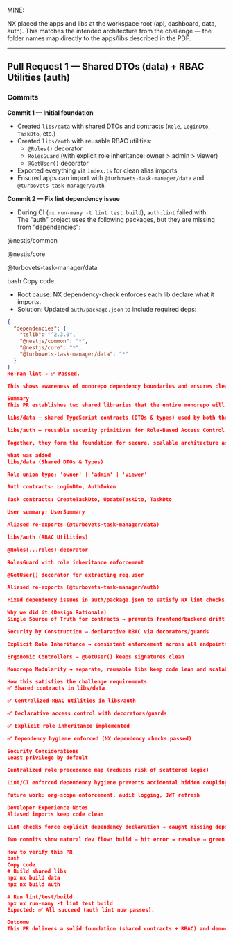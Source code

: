 MINE: 

NX placed the apps and libs at the workspace root (api, dashboard, data, auth). This matches the intended architecture from the challenge — the folder names map directly to the apps/libs described in the PDF.


---------------------------------------------------------------------------------------------------------------------------------------------------------------------------------------------------------------------------------------------------------------------------------------------------------------------------

## Pull Request 1 — Shared DTOs (data) + RBAC Utilities (auth)

### Commits

**Commit 1 — Initial foundation**  
- Created `libs/data` with shared DTOs and contracts (`Role`, `LoginDto`, `TaskDto`, etc.)  
- Created `libs/auth` with reusable RBAC utilities:  
  - `@Roles()` decorator  
  - `RolesGuard` (with explicit role inheritance: owner > admin > viewer)  
  - `@GetUser()` decorator  
- Exported everything via `index.ts` for clean alias imports  
- Ensured apps can import with `@turbovets-task-manager/data` and `@turbovets-task-manager/auth`

**Commit 2 — Fix lint dependency issue**  
- During CI (`nx run-many -t lint test build`), `auth:lint` failed with:  
The "auth" project uses the following packages, but they are missing from "dependencies":

@nestjs/common

@nestjs/core

@turbovets-task-manager/data

bash
Copy code
- Root cause: NX dependency-check enforces each lib declare what it imports.  
- Solution: Updated `auth/package.json` to include required deps:  
```json
{
  "dependencies": {
    "tslib": "^2.3.0",
    "@nestjs/common": "*",
    "@nestjs/core": "*",
    "@turbovets-task-manager/data": "*"
  }
}
Re-ran lint → ✅ Passed.

This shows awareness of monorepo dependency boundaries and ensures clean CI/CD pipelines.

Summary
This PR establishes two shared libraries that the entire monorepo will depend on:

libs/data — shared TypeScript contracts (DTOs & types) used by both the NestJS API and the Angular app.

libs/auth — reusable security primitives for Role-Based Access Control (RBAC).

Together, they form the foundation for secure, scalable architecture as described in the assessment.

What was added
libs/data (Shared DTOs & Types)

Role union type: 'owner' | 'admin' | 'viewer'

Auth contracts: LoginDto, AuthToken

Task contracts: CreateTaskDto, UpdateTaskDto, TaskDto

User summary: UserSummary

Aliased re-exports (@turbovets-task-manager/data)

libs/auth (RBAC Utilities)

@Roles(...roles) decorator

RolesGuard with role inheritance enforcement

@GetUser() decorator for extracting req.user

Aliased re-exports (@turbovets-task-manager/auth)

Fixed dependency issues in auth/package.json to satisfy NX lint checks

Why we did it (Design Rationale)
Single Source of Truth for contracts → prevents frontend/backend drift

Security by Construction → declarative RBAC via decorators/guards

Explicit Role Inheritance → consistent enforcement across all endpoints

Ergonomic Controllers → @GetUser() keeps signatures clean

Monorepo Modularity → separate, reusable libs keep code lean and scalable

How this satisfies the challenge requirements
✅ Shared contracts in libs/data

✅ Centralized RBAC utilities in libs/auth

✅ Declarative access control with decorators/guards

✅ Explicit role inheritance implemented

✅ Dependency hygiene enforced (NX dependency checks passed)

Security Considerations
Least privilege by default

Centralized role precedence map (reduces risk of scattered logic)

Lint/CI enforced dependency hygiene prevents accidental hidden coupling

Future work: org-scope enforcement, audit logging, JWT refresh

Developer Experience Notes
Aliased imports keep code clean

Lint checks force explicit dependency declaration → caught missing deps early

Two commits show natural dev flow: build → hit error → resolve → green pipeline

How to verify this PR
bash
Copy code
# Build shared libs
npx nx build data
npx nx build auth

# Run lint/test/build
npx nx run-many -t lint test build
Expected: ✅ All succeed (auth lint now passes).

Outcome
This PR delivers a solid foundation (shared contracts + RBAC) and demonstrates handling of real-world CI/lint issues by fixing dependency declarations. With this groundwork in place, subsequent PRs (Entities, JWT Auth, Task CRUD, Audit, Angular UI) can build securely and consistently on top.